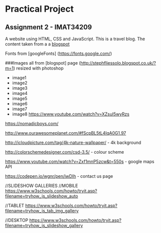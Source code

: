 
# Practical Project
## Assignment 2 - IMAT34209

A website using HTML, CSS and JavaScript. This is a travel blog. The content taken from a 
a [blogspot](http://stephfliessolo.blogspot.co.uk/?m=1)
 

Fonts from [googleFonts] (https://fonts.google.com/)

###Images all from [blogspot] page (http://stephfliessolo.blogspot.co.uk/?m=1)
resized with photoshop
- image1
- image2
- image3
- image4
- image5
- image6
- image7
- image8
https://www.youtube.com/watch?v=XZsuI5wyRzs

https://nomadicboys.com/

http://www.ourawesomeplanet.com/#fScpBL5tL4IqA0G1.97


http://icloudpicture.com/tag/4k-nature-wallpaper/ - 4k background

http://colorschemedesigner.com/csd-3.5/ - colour scheme

https://www.youtube.com/watch?v=Zxf1mnP5zcw&t=550s - google maps API

https://codepen.io/wgnr/pen/iwDIh - contact us page

//SLIDESHOW GALLERIES
//MOBILE
https://www.w3schools.com/howto/tryit.asp?filename=tryhow_js_slideshow_auto

//TABLET
https://www.w3schools.com/howto/tryit.asp?filename=tryhow_js_tab_img_gallery

//DESKTOP
https://www.w3schools.com/howto/tryit.asp?filename=tryhow_js_slideshow_gallery